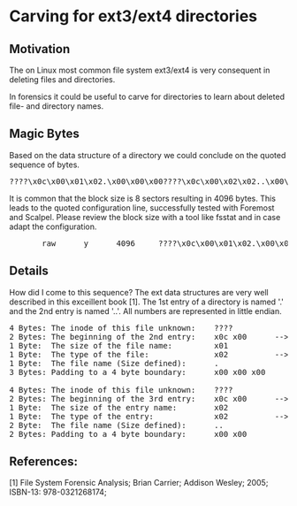 Carving for ext3/ext4 directories
=================================



## Motivation

The on Linux most common file system ext3/ext4 is very consequent in deleting files and directories.

In forensics it could be useful to carve for directories to learn about deleted file- and directory names.



## Magic Bytes

Based on the data structure of a directory we could conclude on the quoted sequence of bytes.

<pre>
????\x0c\x00\x01\x02.\x00\x00\x00????\x0c\x00\x02\x02..\x00\x00
</pre>


It is common that the block size is 8 sectors resulting in 4096 bytes. This leads to the
quoted configuration line, successfully tested with Foremost and Scalpel. Please review
the block size with a tool like fsstat and in case adapt the configuration.

<pre>
       raw      y      4096     ????\x0c\x00\x01\x02.\x00\x00\x00????\x0c\x00\x02\x02..\x00\x00
</pre>



## Details

How did I come to this sequence? The ext data structures are very well described in this exceillent book [1].
The 1st entry of a directory is named '.' and the 2nd entry is named '..'. All numbers are represented in
little endian.

<pre>
4 Bytes: The inode of this file unknown:    ????
2 Bytes: The beginning of the 2nd entry:    x0c x00      --> 12
1 Byte:  The size of the file name:         x01
1 Byte:  The type of the file:              x02          --> This is a driectory
1 Byte:  The file name (Size defined):      .
3 Bytes: Padding to a 4 byte boundary:      x00 x00 x00

4 Bytes: The inode of this file unknown:    ????
2 Bytes: The beginning of the 3rd entry:    x0c x00      --> 12, We ignore empty directories
1 Byte:  The size of the entry name:        x02
1 Byte:  The type of the entry:             x02          --> This is a driectory
2 Byte:  The file name (Size defined):      ..
2 Bytes: Padding to a 4 byte boundary:      x00 x00
</pre>



## References:

[1] File System Forensic Analysis; Brian Carrier; Addison Wesley; 2005; ISBN-13: 978-0321268174;



